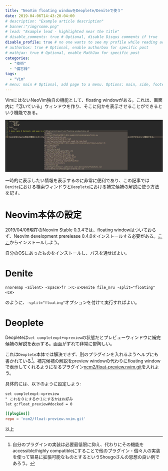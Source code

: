 ```yaml
---
title: "NeoVim floating windowをDeoplete/Deniteで使う"
date: 2019-04-06T14:43:20-04:00
# description: "Example article description"
# banner:"/img/some.png"
# lead: "Example lead - highlighted near the title"
# disable_comments: true # Optional, disable Disqus comments if true
disable_profile: true # no one wants to see my profile while reading articles
# authorbox: true # Optional, enable authorbox for specific post
# mathjax: true # Optional, enable MathJax for specific post
categories:
  - "技術"
  - "備忘録"
tags:
  - "Vim"
# menu: main # Optional, add page to a menu. Options: main, side, footer
---
```


VimにはないNeoVim独自の機能として、floating windowがある。これは、画面内に「浮いている」ウィンドウを作り、そこに何かを表示させることができるという機能である。

![真ん中に浮かんでいる色の薄い部分がfloating windowである](./ScreenShot.jpg)

一時的に表示したい情報を表示するのに非常に便利であり、この記事では`Denite`における検索ウィンドウと`Deoplete`における補完候補の解説に使う方法を記す。

# Neovim本体の設定

2019/04/06現在のNeovim Stable 0.3.4では、floating windowはついておらず、Neovim development prerelease 0.4.0をインストールする必要がある。[ここ](https://github.com/neovim/neovim/releases/nightly)からインストールしよう。

自分のOSにあったものをインストールし、パスを通せばよい。

# Denite

```init.vim
nnoremap <silent> <space>fr :<C-u>Denite file_mru -split="floating"<CR>
```

のように、`-split="floating"`オプションを付けて実行すればよい。


# Deoplete

Deopleteは`set completeopt+=preview`の状態だとプレビューウィンドウに補完候補の解説を表示する。画面がずれて非常に鬱陶しい。

これは`Deoplete`本体では解決できず、別のプラグインを入れるようヘルプにも書かれている[^shougo-style]。補完候補の解説をpreview windowの代わりにfloating windowで表示してくれるようになるプラグイン[ncm2/float-preview.nvim.git](https://github.com/ncm2/float-preview.nvim)を入れよう。

具体的には、以下のように設定しよう:

```init.vim
set completeopt-=preview
" これを０にするか１にするかはお好み
let g:float_preview#docked = 0
```

```dein.toml
[[plugins]]
repo = 'ncm2/float-preview.nvim.git'
```

以上

[^shougo-style]:自分のプラグインの実装は必要最低限に抑え、代わりにその機能をaccessible/highly compatibleにすることで他のプラグイン・個々人の実装を使って容易に拡張可能なものとするというShougoさんの思想の良い例であろう。
